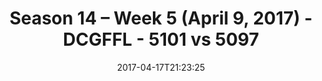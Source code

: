 ---
title: Season 14 – Week 5 (April 9, 2017) - DCGFFL - 5101 vs 5097
teams_score:
- team: 5101
  score: 0
- team: 5097
  score: 26
mvp: Christin, CJ
game-ball: Veronica, Steve T
sportsperson: ''
season: 14
week: 4
date: '2017-04-17T21:23:25'
pageid: season-14-week-4-april-2-2017-2-5101-vs-5097
---